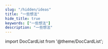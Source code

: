 ```yaml
---
slug: "/hidden/ideas"
title: "一些想法"
hide_title: true
keywords: ["一些想法"]
description: "一些想法"
---
```


import DocCardList from '@theme/DocCardList';

<DocCardList />
